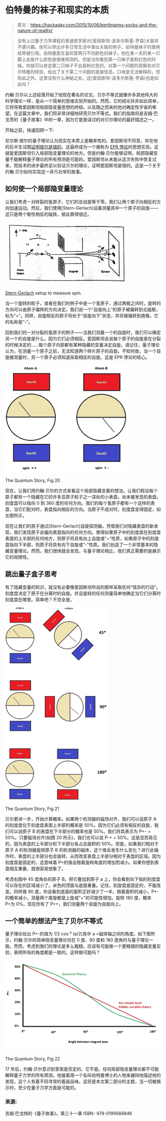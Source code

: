 # 伯特曼的袜子和现实的本质

> 原文：<https://hackaday.com/2015/10/06/bertlmanns-socks-and-the-nature-of-reality/>

> 没有上过量子力学课程的普通哲学家对[爱因斯坦-波多尔斯基-罗森]关联并不感兴趣。他可以举出许多日常生活中类似关联的例子。伯特曼袜子的案例经常被引用。伯特曼医生喜欢穿两只不同颜色的袜子。他在某一天的某一只脚上会是什么颜色是很难预测的。但是当你看到第一只袜子是粉红色的时候，你就可以肯定第二只袜子不会是粉红色的。对第一个问题的观察和对贝尔特曼的经验，给出了关于第二个问题的直接信息。口味是无法解释的，但除此之外，这里没有什么神秘之处。这(爱因斯坦-波多尔斯基-罗森)也是如此吗？

约翰·贝尔以上述段落开始了他现在著名的论文。贝尔不等式就像许多其他伟大的科学理论一样，是从一个简单的思维实验开始的。然而，它的结论并非如此简单，它将导致爱因斯坦局部隐变量思想的终结，以及随之而来的他对确定性宇宙的希望。在这篇文章中，我们将非常详细地研究贝尔不等式。我们的指南将是吉姆·巴戈茨的《量子故事》中的一章，因为它是我读过的对贝尔理论的最好描述之一。

开始之前，快速回顾一下:

尼尔斯·玻尔的量子理论认为现实在本质上是概率性的。爱因斯坦不同意，并在他的后半生试图[证明玻尔是错的](http://hackaday.com/2015/08/06/quantum-mechanics-in-your-processor-quantum-computing/)。这最终成为一个被称为 [EPR 悖论](https://en.wikipedia.org/wiki/EPR_paradox)的思想实验。这就是爱因斯坦引入局部隐变量理论的地方。但是约翰·贝尔能够证明，局部隐藏变量不能解释量子理论的所有预测是可能的。爱因斯坦从未能从这次失败中恢复过来，而技术的进步最终足以验证贝尔的理论，证明爱因斯坦是错的。这是一个关于约翰·贝尔如何实现这一非凡壮举的故事。

## 如何使一个局部隐变量理论

让我们考虑一对碎裂的氢原子，它们的总自旋等于零。我们让两个原子向相反的方向加速运动。然后，我们使用[Stern-Gerlach]设备测量其中一个原子的自旋——这只是两个极性相反的磁铁，彼此靠得很近。

![Stern-Gerlach setup to measure spin.](img/70821357f31610f0bb9e8dd3f6bcf7c6.png)

[Stern-Gerlach](http://plato.stanford.edu/entries/physics-experiment/app5.html) setup to measure spin.

当一个旋转的粒子，或者在我们的例子中是一个氢原子，通过两极之间时，旋转的方向可以由原子偏转的方向决定。我们说一个“自旋向上”的原子被偏转到北磁极，标为“+”。同样，自旋相反的原子将处于“自旋向下”状态，并将被偏转到南极。它的名称是“-”。

回到我们的一对分裂的氢原子的例子——当我们测量一个的自旋时，我们可以确定另一个的自旋是什么，因为它们必须相反。爱因斯坦会说每个原子的自旋是在分裂的时候决定的……每个原子内部都有某种隐藏的变量决定自旋。请记住，量子理论认为，在测量一个原子之前，无法知道两个碎片原子的自旋。不知何故，当一个自旋被测量时，另一个原子必须知道采取相反的自旋。这是 EPR 悖论的核心。

![The Quantum Story, Fig 20](img/ae1c078e44eb2453a6d33090183158ad.png)

The Quantum Story, Fig 20

现在，让我们用约翰·贝尔的方式来看这个局部隐藏变量的想法。让我们假设每个原子都有一个隐藏在它的许多亚原子粒子之一深处的小表盘。尚未被发现的表盘。刻度盘可以指向 0 到 360 度的任何方向。我们的每个氢原子都有一个这样的表盘，当它们配对时，表盘指向相反的方向。当原子不成对时，刻度盘变得固定，如左图所示。

现在让我们的原子通过[Stern-Gerlach]自旋探测器。凭借我们对隐藏表盘的新发现，我们发现原子会偏向表盘指向的任何方向。使得如果原子中的刻度盘在刻度盘表面的上半部的任何地方，则原子将具有向上自旋或“+”性质，如果原子中的刻度盘指向下半部，则原子将具有向下自旋或“-”性质。我们创造了一个非常基本的隐藏变量理论。然而，我们很快就会发现，与量子理论相比，我们真正需要的是展示它的局限性。

## 跳出量子盒子思考

有了隐藏变量的知识，就没有必要像爱因斯坦所说的那样采取任何“怪异的行动”。刻度盘决定了原子在分离时的自旋。并且旋转的任何测量简单地确定当它们分离时刻度盘在哪里。简单吧？不完全是。

![socks_04](img/755b5a3cf5f22b34da8e417f0347328b.png)

The Quantum Story, Fig 21

贝尔更进一步，开始计算概率。如果两个检测器的磁场对齐，我们可以说原子 A 的刻度盘位于刻度盘表面上半部的概率是 50%。因为它们必须有相反的自旋，我们可以说原子 B 的表盘在下半部分的概率也是 50%。我们将其表示为 P+- = 50%。只要磁场对齐(如图 20 所示)，我们也可以说 P-+ = 50%。这是显而易见的，因为表盘的上半部分和下半部分各占总面积的 50%。但是，如果我们相对于原子 A 的检测器旋转原子 B 的检测器的磁体，这个值会发生什么变化？进行此操作时，表盘的上半部分也会旋转，从而改变表盘上半部分相对于表盘的区域。因为刻度盘是固定的，这意味着 P+的值会随着旋转角度的增加而减小。如果你想到表盘相互重叠，就很容易想象了。

考虑右图中 45 度角处的原子 B。把它叠加到原子 a 上，你会看到向下指的刻度盘可以存在的区域减小了。米色的顶面与底面重叠。记住，刻度盘是固定的，不能改变。同样做 90 度，你会看到底面的面积正好减少了一半。随着面积的减小，P+-的概率减小，测量两个尾旋都是上旋或"+"的可能性增加。旋转 180 度，概率 P+为 0%。现在你有了 P++，我们测量两个自旋为自旋向上。

## 一个简单的想法产生了贝尔不等式

量子理论给出 P+-的值为 1/2 cos ² (a/2)其中 a =磁体轴之间的角度。如下图所示，约翰·贝尔的简单隐变量理论仅在 0 度、90 度和 180 度角时与量子理论一致。然而，考虑到我们的理论是多么粗糙，应该有可能做一个更精细的隐藏变量实验，表明所有的角度都是一致的。这样做可能吗？

![The Quantum Story, Fig 22](img/2cc72b0c2868417ebe0662bb7318adbb.png)

The Quantum Story, Fig 22

17 年后，约翰·贝尔意识到答案是否定的，它不是。任何局部隐变量理论都不可能解释量子力学的所有预测。他接着用一个名叫伯特曼博士的人物来雄辩地描述他的发现，这个人有着不同寻常的着装品味。这将是本文第二部分的主题，当一切被揭示时，至少在量子力学方面是可能的。

### **来源:**

吉姆·巴戈特的《量子故事》。第三十一章 ISBN- 978-0199566846